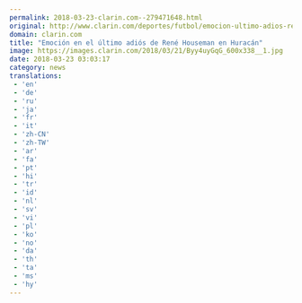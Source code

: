 ```yaml
---
permalink: 2018-03-23-clarin.com--279471648.html
original: http://www.clarin.com/deportes/futbol/emocion-ultimo-adios-rene-houseman-huracan_0_Hk_5HJG9G.html
domain: clarin.com
title: "Emoción en el último adiós de René Houseman en Huracán"
image: https://images.clarin.com/2018/03/21/Byy4uyGqG_600x338__1.jpg
date: 2018-03-23 03:03:17
category: news
translations: 
 - 'en'
 - 'de'
 - 'ru'
 - 'ja'
 - 'fr'
 - 'it'
 - 'zh-CN'
 - 'zh-TW'
 - 'ar'
 - 'fa'
 - 'pt'
 - 'hi'
 - 'tr'
 - 'id'
 - 'nl'
 - 'sv'
 - 'vi'
 - 'pl'
 - 'ko'
 - 'no'
 - 'da'
 - 'th'
 - 'ta'
 - 'ms'
 - 'hy'
---
```


